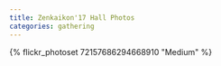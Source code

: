 ```yaml
---
title: Zenkaikon'17 Hall Photos
categories: gathering
---
```


{% flickr_photoset 72157686294668910 "Medium" %}